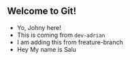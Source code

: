 ## Welcome to Git!

- Yo, Johny here!
- This is coming from `dev-adrian`
- I am adding this from freature-branch
- Hey My name is Salu